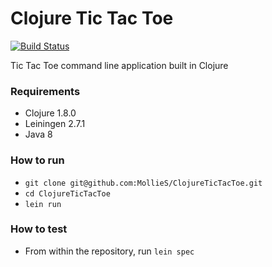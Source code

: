 # Clojure Tic Tac Toe

[![Build Status](https://travis-ci.org/MollieS/ClojureTicTacToe.svg?branch=master)](https://travis-ci.org/MollieS/ClojureTicTacToe)

Tic Tac Toe command line application built in Clojure

### Requirements

* Clojure 1.8.0
* Leiningen 2.7.1
* Java 8

### How to run

* `git clone git@github.com:MollieS/ClojureTicTacToe.git`
* `cd ClojureTicTacToe`
* `lein run`

### How to test

* From within the repository, run `lein spec`
